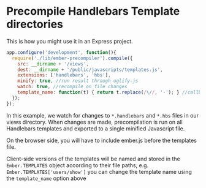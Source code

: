 # Precompile Handlebars Template directories

This is how you might use it in an Express project.

```javascript
app.configure('development', function(){
  require('./lib/ember-precompiler').compile({
    src: __dirname + '/views', 
    dest: __dirname + '/public/javascripts/templates.js',
    extensions: ['handlebars', 'hbs'],
    minify: true, //run result through uglify-js
    watch: true, //recompile on file changes
    template_name: function(t) { return t.replace(/\//, '-'); } //callback to modify the template names to whatever you like
  });
});
```

In this example, we watch for changes to `*.handlebars` and `*.hbs` files in our views directory.
When changes are made, precompilation is run on all Handlebars templates and exported to a single minified
Javascript file.

On the browser side, you will have to include ember.js before the templates file.

Client-side versions of the templates will be named and stored in the `Ember.TEMPLATES` object according to their file paths,
e.g. `Ember.TEMPLATES['users/show']` you can change the template name using the `template_name` option above